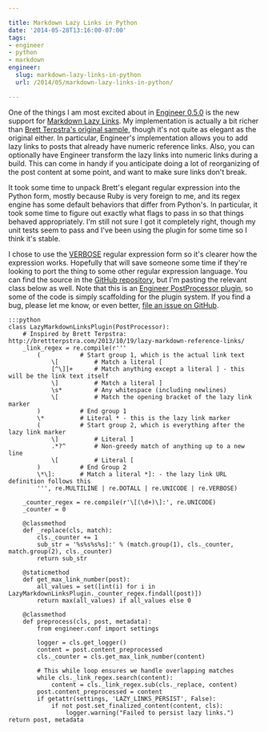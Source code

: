 ```yaml
---

title: Markdown Lazy Links in Python
date: '2014-05-28T13:16:00-07:00'
tags:
- engineer
- python
- markdown
engineer:
  slug: markdown-lazy-links-in-python
  url: /2014/05/markdown-lazy-links-in-python/

---
```


One of the things I am most excited about in [Engineer 0.5.0][1] is the new support for [Markdown Lazy Links][3]. My implementation is actually a bit richer than [Brett Terpstra's original sample][5], though it's not quite as elegant as the original either. In particular, Engineer's implementation allows you to add lazy links to posts that already have numeric reference links. Also, you can optionally have Engineer transform the lazy links into numeric links during a build. This can come in handy if you anticipate doing a lot of reorganizing of the post content at some point, and want to make sure links don't break.

[1]: /2014/05/engineer-v0-5-0-released/
[3]: https://engineer.readthedocs.org/en/master/bundled_plugins.html#lazy-links-plugin
[5]: http://brettterpstra.com/2013/10/19/lazy-markdown-reference-links/

It took some time to unpack Brett's elegant regular expression into the Python form, mostly because Ruby is very foreign to me, and its regex engine has some default behaviors that differ from Python's. In particular, it took some time to figure out exactly what flags to pass in so that things behaved appropriately. I'm still not sure I got it completely right, though my unit tests seem to pass and I've been using the plugin for some time so I think it's stable. 

I chose to use the [VERBOSE][2] regular expression form so it's clearer how the expression works. Hopefully that will save someone some time if they're looking to port the thing to some other regular expression language. You can find the source in the [GitHub repository][4], but I'm pasting the relevant class below as well. Note that this is an [Engineer PostProcessor plugin][6], so some of the code is simply scaffolding for the plugin system. If you find a bug, please let me know, or even better, [file an issue on GitHub][7].

[2]: https://docs.python.org/2/library/re.html#re.VERBOSE
[4]: https://github.com/tylerbutler/engineer/blob/dev/engineer/plugins/bundled.py#L306
[6]: https://engineer.readthedocs.org/en/master/dev/plugins.html#post-processor-plugins
[7]: https://github.com/tylerbutler/engineer/issues

    :::python
    class LazyMarkdownLinksPlugin(PostProcessor):
        # Inspired by Brett Terpstra: http://brettterpstra.com/2013/10/19/lazy-markdown-reference-links/
        _link_regex = re.compile(r'''
            (           # Start group 1, which is the actual link text
                \[          # Match a literal [
                [^\]]+      # Match anything except a literal ] - this will be the link text itself
                \]          # Match a literal ]
                \s*         # Any whitespace (including newlines)
                \[          # Match the opening bracket of the lazy link marker
            )           # End group 1
            \*          # Literal * - this is the lazy link marker
            (           # Start group 2, which is everything after the lazy link marker
                \]          # Literal ]
                .*?^        # Non-greedy match of anything up to a new line
                \[          # Literal [
            )           # End Group 2
            \*\]:       # Match a literal *]: - the lazy link URL definition follows this
            ''', re.MULTILINE | re.DOTALL | re.UNICODE | re.VERBOSE)

        _counter_regex = re.compile(r'\[(\d+)\]:', re.UNICODE)
        _counter = 0

        @classmethod
        def _replace(cls, match):
            cls._counter += 1
            sub_str = '%s%s%s%s]:' % (match.group(1), cls._counter, match.group(2), cls._counter)
            return sub_str

        @staticmethod
        def get_max_link_number(post):
            all_values = set([int(i) for i in LazyMarkdownLinksPlugin._counter_regex.findall(post)])
            return max(all_values) if all_values else 0

        @classmethod
        def preprocess(cls, post, metadata):
            from engineer.conf import settings

            logger = cls.get_logger()
            content = post.content_preprocessed
            cls._counter = cls.get_max_link_number(content)

            # This while loop ensures we handle overlapping matches
            while cls._link_regex.search(content):
                content = cls._link_regex.sub(cls._replace, content)
            post.content_preprocessed = content
            if getattr(settings, 'LAZY_LINKS_PERSIST', False):
                if not post.set_finalized_content(content, cls):
                    logger.warning("Failed to persist lazy links.")
    return post, metadata
    